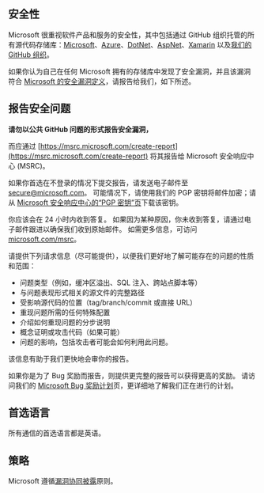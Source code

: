 <!-- BEGIN MICROSOFT SECURITY.MD V0.0.3 BLOCK -->

## <a name="security"></a>安全性

Microsoft 很重视软件产品和服务的安全性，其中包括通过 GitHub 组织托管的所有源代码存储库：[Microsoft](https://github.com/Microsoft)、[Azure](https://github.com/Azure)、[DotNet](https://github.com/dotnet)、[AspNet](https://github.com/aspnet)、[Xamarin](https://github.com/xamarin) 以及[我们的 GitHub 组织](https://opensource.microsoft.com/)。

如果你认为自己在任何 Microsoft 拥有的存储库中发现了安全漏洞，并且该漏洞符合 [Microsoft 的安全漏洞定义](https://docs.microsoft.com/en-us/previous-versions/tn-archive/cc751383(v=technet.10))，请报告给我们，如下所述。

## <a name="reporting-security-issues"></a>报告安全问题

**请勿以公共 GitHub 问题的形式报告安全漏洞，**

而应通过 [https://msrc.microsoft.com/create-report](https://msrc.microsoft.com/create-report) 将其报告给 Microsoft 安全响应中心 (MSRC)。

如果你首选在不登录的情况下提交报告，请发送电子邮件至 [secure@microsoft.com](mailto:secure@microsoft.com)。  可能情况下，请使用我们的 PGP 密钥将邮件加密；请从 [Microsoft 安全响应中心的“PGP 密钥”页](https://www.microsoft.com/en-us/msrc/pgp-key-msrc)下载该密钥。

你应该会在 24 小时内收到答复。 如果因为某种原因，你未收到答复，请通过电子邮件跟进以确保我们收到原始邮件。 如需更多信息，可访问 [microsoft.com/msrc](https://www.microsoft.com/msrc)。

请提供下列请求信息（尽可能提供），以便我们更好地了解可能存在的问题的性质和范围：

  * 问题类型（例如，缓冲区溢出、SQL 注入、跨站点脚本等）
  * 与问题表现形式相关的源文件的完整路径
  * 受影响源代码的位置（tag/branch/commit 或直接 URL）
  * 重现问题所需的任何特殊配置
  * 介绍如何重现问题的分步说明
  * 概念证明或攻击代码（如果可能）
  * 问题的影响，包括攻击者可能会如何利用此问题。

该信息有助于我们更快地会审你的报告。

如果你是为了 Bug 奖励而报告，则提供更完整的报告可以获得更高的奖励。 请访问我们的 [Microsoft Bug 奖励计划](https://microsoft.com/msrc/bounty)页，更详细地了解我们正在进行的计划。

## <a name="preferred-languages"></a>首选语言

所有通信的首选语言都是英语。

## <a name="policy"></a>策略

Microsoft 遵循[漏洞协同披露](https://www.microsoft.com/en-us/msrc/cvd)原则。

<!-- END MICROSOFT SECURITY.MD BLOCK -->
